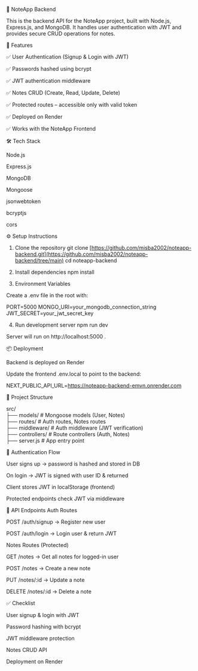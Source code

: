 📝 NoteApp Backend

This is the backend API for the NoteApp project, built with Node.js, Express.js, and MongoDB.
It handles user authentication with JWT and provides secure CRUD operations for notes.

🚀 Features

✅ User Authentication (Signup & Login with JWT)

✅ Passwords hashed using bcrypt

✅ JWT authentication middleware

✅ Notes CRUD (Create, Read, Update, Delete)

✅ Protected routes – accessible only with valid token

✅ Deployed on Render

✅ Works with the NoteApp Frontend


🛠️ Tech Stack

Node.js

Express.js

MongoDB

Mongoose

jsonwebtoken

bcryptjs

cors

⚙️ Setup Instructions
1. Clone the repository
git clone [https://github.com/misba2002/noteapp-backend.git](https://github.com/misba2002/noteapp-backend/tree/main)
cd noteapp-backend

2. Install dependencies
npm install

3. Environment Variables

Create a .env file in the root with:

PORT=5000
MONGO_URI=your_mongodb_connection_string
JWT_SECRET=your_jwt_secret_key

4. Run development server
npm run dev


Server will run on http://localhost:5000
.

📦 Deployment

Backend is deployed on Render

Update the frontend .env.local to point to the backend:

NEXT_PUBLIC_API_URL=https://noteapp-backend-emvn.onrender.com

📂 Project Structure  

src/  
 ├── models/          # Mongoose models (User, Notes)  
 ├── routes/          # Auth routes, Notes routes  
 ├── middleware/      # Auth middleware (JWT verification)  
 ├── controllers/     # Route controllers (Auth, Notes)  
 ├── server.js        # App entry point  
 

🔑 Authentication Flow

User signs up → password is hashed and stored in DB

On login → JWT is signed with user ID & returned

Client stores JWT in localStorage (frontend)

Protected endpoints check JWT via middleware

📡 API Endpoints
Auth Routes

POST /auth/signup → Register new user

POST /auth/login → Login user & return JWT

Notes Routes (Protected)

GET /notes → Get all notes for logged-in user

POST /notes → Create a new note

PUT /notes/:id → Update a note

DELETE /notes/:id → Delete a note

✅ Checklist

 User signup & login with JWT

 Password hashing with bcrypt

 JWT middleware protection

 Notes CRUD API

 Deployment on Render
